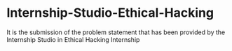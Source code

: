 # Internship-Studio-Ethical-Hacking
It is the submission of the problem statement that has been provided by the Internship Studio in Ethical Hacking Internship

